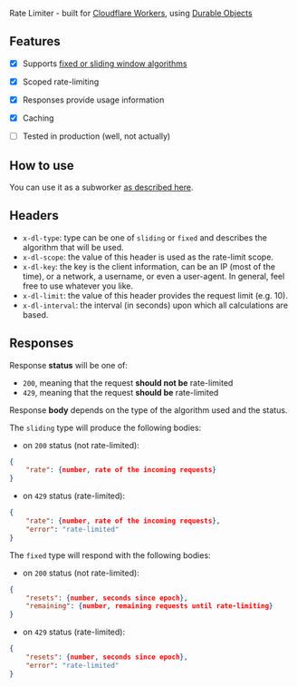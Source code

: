 Rate Limiter - built for [Cloudflare Workers](https://developers.cloudflare.com/workers/), using [Durable Objects](https://developers.cloudflare.com/workers/learning/using-durable-objects/)

## Features
- [x] Supports [fixed or sliding window algorithms](https://www.quinbay.com/blog/understanding-rate-limiting-algorithms)
- [x] Scoped rate-limiting
- [x] Responses provide usage information
- [x] Caching 
- [ ] Tested in production (well, not actually)


## How to use
You can use it as a subworker [as described here](https://developers.cloudflare.com/workers/platform/bindings/about-service-bindings/).

## Headers
* `x-dl-type`: type can be one of `sliding` or `fixed` and describes the algorithm that will be used.
* `x-dl-scope`: the value of this header is used as the rate-limit scope.
* `x-dl-key`: the key is the client information, can be an IP (most of the time), or a network, a username, or even a user-agent. In general, feel free to use whatever you like.
* `x-dl-limit`: the value of this header provides the request limit (e.g. 10).
* `x-dl-interval`: the interval (in seconds) upon which all calculations are based.

## Responses
Response __status__ will be one of:
* `200`, meaning that the request __should not be__ rate-limited
* `429`, meaning that the request __should be__ rate-limited

Response __body__ depends on the type of the algorithm used and the status.   

The `sliding` type will produce the following bodies:
* on `200` status (not rate-limited):
```json
{
    "rate": {number, rate of the incoming requests}
}
```

* on `429` status (rate-limited):
```json
{
	"rate": {number, rate of the incoming requests},
	"error": "rate-limited"
}
```   

The `fixed` type will respond with the following bodies:
* on `200` status (not rate-limited):
```json
{
	"resets": {number, seconds since epoch},
	"remaining": {number, remaining requests until rate-limiting}
}
```   

* on `429` status (rate-limited):
```json
{
	"resets": {number, seconds since epoch},
	"error": "rate-limited"
}
```